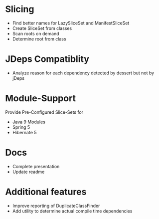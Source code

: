 # Slicing

- Find better names for LazySliceSet and ManifestSliceSet
- Create SliceSet from classes
- Scan roots on demand
- Determine root from class 

# JDeps Compatiblity

- Analyze reason for each dependency detected by dessert but not by jDeps

# Module-Support

Provide Pre-Configured Slice-Sets for

- Java 9 Modules
- Spring 5
- Hibernate 5

# Docs 

- Complete presentation
- Update readme

# Additional features

- Improve reporting of DuplicateClassFinder
- Add utility to determine actual compile time dependencies